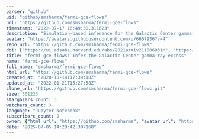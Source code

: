 ```yaml
---
parser: "github"
uid: "github/smsharma/fermi-gce-flows"
url: "https://github.com/smsharma/fermi-gce-flows"
timestamp: "2022-07-17 16:49:30.311623"
description: "Simulation-based inference for the Galactic Center gamma-ray excess. Code repository associated with https://arxiv.org/abs/2110.06931."
avatar: "https://avatars.githubusercontent.com/u/6607936?v=4"
repo_url: "https://github.com/smsharma/fermi-gce-flows"
doi: ["https://ui.adsabs.harvard.edu/abs/2021arXiv211006931M", "https://ui.adsabs.harvard.edu/abs/2022ascl.soft01008M/abstract"]
title: "fermi-gce-flows: Infer the Galactic Center gamma-ray excess"
name: "fermi-gce-flows"
full_name: "smsharma/fermi-gce-flows"
html_url: "https://github.com/smsharma/fermi-gce-flows"
created_at: "2020-10-14T17:39:18Z"
updated_at: "2022-01-21T15:27:58Z"
clone_url: "https://github.com/smsharma/fermi-gce-flows.git"
size: 501223
stargazers_count: 3
watchers_count: 3
language: "Jupyter Notebook"
subscribers_count: 2
owner: {"html_url": "https://github.com/smsharma", "avatar_url": "https://avatars.githubusercontent.com/u/6607936?v=4", "login": "smsharma", "type": "User"}
date: "2025-07-05 14:29:42.307168"
---
```

